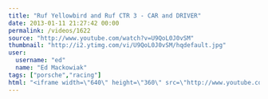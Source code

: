 ```yaml
---
title: "Ruf Yellowbird and Ruf CTR 3 - CAR and DRIVER"
date: 2013-01-11 21:27:42 00:00
permalink: /videos/1622
source: "http://www.youtube.com/watch?v=U9QoL0J0vSM"
thumbnail: "http://i2.ytimg.com/vi/U9QoL0J0vSM/hqdefault.jpg"
user:
  username: "ed"
  name: "Ed Mackowiak"
tags: ["porsche","racing"]
html: "<iframe width=\"640\" height=\"360\" src=\"http://www.youtube.com/embed/U9QoL0J0vSM?wmode=transparent&feature=oembed\" frameborder=\"0\" allowfullscreen></iframe>"
---
```


